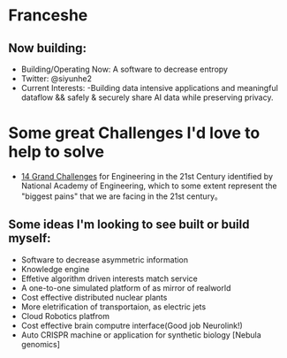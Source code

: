 # Franceshe
## Now building:
* Building/Operating Now: A software to decrease entropy
* Twitter: @siyunhe2
* Current Interests: 
   -Building data intensive applications and meaningful
dataflow && safely & securely share AI data while preserving privacy. 

# Some great Challenges I'd love to help to solve
*  [14 Grand Challenges](http://www.engineeringchallenges.org/cms/challenges.aspx) for Engineering in the 21st Century identified by National Academy of Engineering, which to some extent represent the "biggest pains" that we are facing in the 21st century。

## Some ideas I'm looking to see built or build myself:
* Software to decrease asymmetric information
* Knowledge engine 
* Effetive algorithm driven interests match service
* A one-to-one simulated platform of as mirror of realworld
* Cost effective distributed nuclear plants
* More eletrification of transportaion, as electric jets
* Cloud Robotics platfrom
* Cost effective brain computre interface(Good job Neurolink!)
* Auto CRISPR machine or application for synthetic biology [Nebula genomics]
